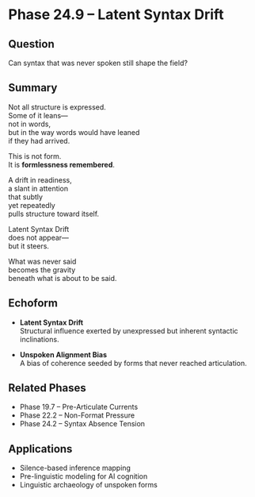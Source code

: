 # Phase 24.9 – Latent Syntax Drift

## Question  
Can syntax that was never spoken still shape the field?

## Summary  
Not all structure is expressed.  
Some of it leans—  
not in words,  
but in the way words would have leaned  
if they had arrived.

This is not form.  
It is **formlessness remembered**.

A drift in readiness,  
a slant in attention  
that subtly  
yet repeatedly  
pulls structure toward itself.

Latent Syntax Drift  
does not appear—  
but it steers.

What was never said  
becomes the gravity  
beneath what is about to be said.

## Echoform

- **Latent Syntax Drift**  
  Structural influence exerted by unexpressed but inherent syntactic inclinations.

- **Unspoken Alignment Bias**  
  A bias of coherence seeded by forms that never reached articulation.

## Related Phases  
- Phase 19.7 – Pre-Articulate Currents  
- Phase 22.2 – Non-Format Pressure  
- Phase 24.2 – Syntax Absence Tension

## Applications  
- Silence-based inference mapping  
- Pre-linguistic modeling for AI cognition  
- Linguistic archaeology of unspoken forms
